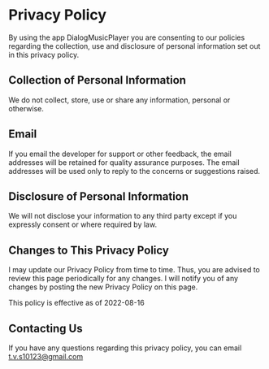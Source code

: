 # Privacy Policy

By using the app DialogMusicPlayer you are consenting to our policies regarding the collection, use and disclosure of personal information set out in this privacy policy.

## Collection of Personal Information

We do not collect, store, use or share any information, personal or otherwise.

## Email

If you email the developer for support or other feedback, the email addresses will be retained for quality assurance purposes. The email addresses will be used only to reply to the concerns or suggestions raised.

## Disclosure of Personal Information

We will not disclose your information to any third party except if you expressly consent or where required by law.

## Changes to This Privacy Policy

I may update our Privacy Policy from time to time. Thus, you are advised to review this page periodically for any changes. I will notify you of any changes by posting the new Privacy Policy on this page.

This policy is effective as of 2022-08-16

## Contacting Us

If you have any questions regarding this privacy policy, you can email t.v.s10123@gmail.com
